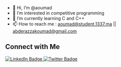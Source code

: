 
- 👋 Hi, I’m @aoumad
- 👀 I’m interested in competitive programming
- 🌱 I’m currently learning C and C++
- 📫 How to reach me :
     aoumad@student.1337.ma
     || abderazzakoumad@gmail.com


## Connect with Me

<div id="badges">
  <a href="https://www.linkedin.com/in/abderazzak-oumad-b8a432237/">
    <img src="https://img.shields.io/badge/LinkedIn-blue?style=for-the-badge&logo=linkedin&logoColor=white" alt="LinkedIn Badge"/>
  <a href="https://twitter.com/AbderazzakOumad">
    <img src="https://img.shields.io/badge/Twitter-blue?style=for-the-badge&logo=twitter&logoColor=white" alt="Twitter Badge"/>
  </a>
</div>
